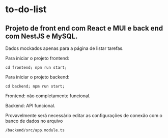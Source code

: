 # to-do-list

## Projeto de front end com React e MUI e back end com NestJS e MySQL.

Dados mockados apenas para a página de listar tarefas.

Para iniciar o projeto frontend:

`cd frontend; npm run start;`

Para iniciar o projeto backend:

`cd backend; npm run start;`

Frontend: não completamente funcional.

Backend: API funcional.

Provavelmente será necessário editar as configurações de conexão com o banco de dados no arquivo

`/backend/src/app.module.ts`
